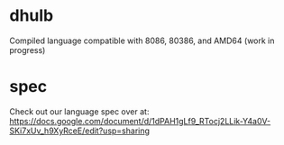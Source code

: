 # dhulb
Compiled language compatible with 8086, 80386, and AMD64 (work in progress)

# spec
Check out our language spec over at: <a target="_blank" href="https://docs.google.com/document/d/1dPAH1gLf9_RTocj2LLik-Y4a0V-SKi7xUv_h9XyRceE/edit?usp=sharing">https://docs.google.com/document/d/1dPAH1gLf9_RTocj2LLik-Y4a0V-SKi7xUv_h9XyRceE/edit?usp=sharing</a>
